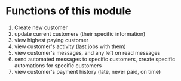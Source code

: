 # Functions of this module

1. Create new customer 
2. update current customers (their specific information)
3. view highest paying customer 
4. view customer's activity (last jobs with them)
5. view customer's messages, and any left on read messages
6. send automated messages to specific customers, create specific automations for specific customers
7. view customer's payment history (late, never paid, on time)